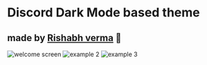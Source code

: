 # Discord Dark Mode based theme

## made by [Rishabh verma](https://github.com/RishabhVerma098) 🙏

![welcome screen](https://github.com/RishabhVerma098/vscode-my-theme/raw/master/<https://github.com/RishabhVerma098/vscode-my-theme/blob/master/Screenshot%20(246).png?raw=true>)
![example 2](https://github.com/RishabhVerma098/vscode-my-theme/raw/master/<https://github.com/RishabhVerma098/vscode-my-theme/blob/master/Screenshot%20(247).png?raw=true>)
![example 3](https://github.com/RishabhVerma098/vscode-my-theme/raw/master/<https://github.com/RishabhVerma098/vscode-my-theme/blob/master/Screenshot%20(248).png?raw=true>)
